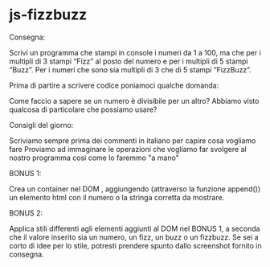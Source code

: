 # js-fizzbuzz

Consegna:

Scrivi un programma che stampi in console i numeri da 1 a 100, ma che per i multipli di 3 stampi “Fizz” al posto del numero e per i multipli di 5 stampi “Buzz”. Per i numeri che sono sia multipli di 3 che di 5 stampi “FizzBuzz”.

Prima di partire a scrivere codice poniamoci qualche domanda:

Come faccio a sapere se un numero è divisibile per un altro? Abbiamo visto qualcosa di particolare che possiamo usare?

Consigli del giorno:

Scriviamo sempre prima dei commenti in italiano per capire cosa vogliamo fare
Proviamo ad immaginare le operazioni che vogliamo far svolgere al nostro programma così come lo faremmo "a mano"

BONUS 1:

Crea un container nel DOM , aggiungendo (attraverso la funzione append()) un elemento html con il numero o la stringa corretta da mostrare.

BONUS 2:

Applica stili differenti agli elementi aggiunti al DOM nel BONUS 1, a seconda che il valore inserito sia un numero, un fizz, un buzz o un fizzbuzz. Se sei a corto di idee per lo stile, potresti prendere spunto dallo screenshot fornito in consegna.
